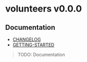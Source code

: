 # volunteers v0.0.0

## Documentation

- [CHANGELOG](./CHANGELOG.md)
- [GETTING-STARTED](./GETTING-STARTED.md)

> TODO: Documentation
